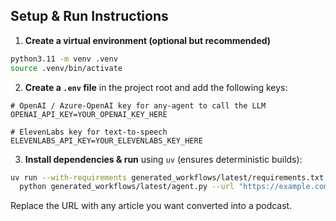 ## Setup & Run Instructions

1. **Create a virtual environment (optional but recommended)**

```bash
python3.11 -m venv .venv
source .venv/bin/activate
```

2. **Create a `.env` file** in the project root and add the following keys:

```env
# OpenAI / Azure-OpenAI key for any-agent to call the LLM
OPENAI_API_KEY=YOUR_OPENAI_KEY_HERE

# ElevenLabs key for text-to-speech
ELEVENLABS_API_KEY=YOUR_ELEVENLABS_KEY_HERE
```

3. **Install dependencies & run** using `uv` (ensures deterministic builds):

```bash
uv run --with-requirements generated_workflows/latest/requirements.txt --python 3.11 \
  python generated_workflows/latest/agent.py --url "https://example.com" --num_speakers 3
```

Replace the URL with any article you want converted into a podcast.


